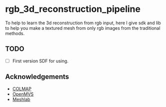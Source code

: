 # rgb_3d_reconstruction_pipeline

To help to learn the 3d reconstruction from rgb input, here I give sdk and lib to help you make a textured mesh from only rgb images from the traditional methods.


## TODO
- [ ] First version SDF for using.

## Acknowledgements
- [COLMAP](https://github.com/colmap/colmap)
- [OpenMVS](https://github.com/cdcseacave/openMVS)
- [Meshlab](https://github.com/cnr-isti-vclab/meshlab)